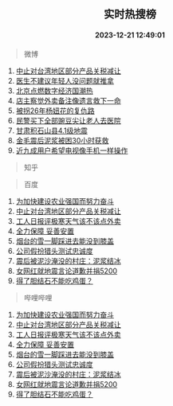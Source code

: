 <div align="center"><h2>实时热搜榜</h2><h4>2023-12-21 12:49:01</h4></div>

> 微博  

1. [中止对台湾地区部分产品关税减让](https://s.weibo.com/weibo?q=%23%E4%B8%AD%E6%AD%A2%E5%AF%B9%E5%8F%B0%E6%B9%BE%E5%9C%B0%E5%8C%BA%E9%83%A8%E5%88%86%E4%BA%A7%E5%93%81%E5%85%B3%E7%A8%8E%E5%87%8F%E8%AE%A9%23&t=31&band_rank=1&Refer=top)<br />
2. [医生不建议年轻人没问题就推拿](https://s.weibo.com/weibo?q=%23%E5%8C%BB%E7%94%9F%E4%B8%8D%E5%BB%BA%E8%AE%AE%E5%B9%B4%E8%BD%BB%E4%BA%BA%E6%B2%A1%E9%97%AE%E9%A2%98%E5%B0%B1%E6%8E%A8%E6%8B%BF%23&t=31&band_rank=2&Refer=top)<br />
3. [北京点燃数字经济国潮热](https://s.weibo.com/weibo?q=%23%E5%8C%97%E4%BA%AC%E7%82%B9%E7%87%83%E6%95%B0%E5%AD%97%E7%BB%8F%E6%B5%8E%E5%9B%BD%E6%BD%AE%E7%83%AD%23&t=31&band_rank=3&Refer=top)<br />
4. [店主察觉外卖备注像遗言救下一命](https://s.weibo.com/weibo?q=%23%E5%BA%97%E4%B8%BB%E5%AF%9F%E8%A7%89%E5%A4%96%E5%8D%96%E5%A4%87%E6%B3%A8%E5%83%8F%E9%81%97%E8%A8%80%E6%95%91%E4%B8%8B%E4%B8%80%E5%91%BD%23&t=31&band_rank=4&Refer=top)<br />
5. [被拐26年杨妞花的复仇路](https://s.weibo.com/weibo?q=%23%E8%A2%AB%E6%8B%9026%E5%B9%B4%E6%9D%A8%E5%A6%9E%E8%8A%B1%E7%9A%84%E5%A4%8D%E4%BB%87%E8%B7%AF%23&t=31&band_rank=5&Refer=top)<br />
6. [民警买下全部豌豆尖让老人去医院](https://s.weibo.com/weibo?q=%23%E6%B0%91%E8%AD%A6%E4%B9%B0%E4%B8%8B%E5%85%A8%E9%83%A8%E8%B1%8C%E8%B1%86%E5%B0%96%E8%AE%A9%E8%80%81%E4%BA%BA%E5%8E%BB%E5%8C%BB%E9%99%A2%23&t=31&band_rank=6&Refer=top)<br />
7. [甘肃积石山县4.1级地震](https://s.weibo.com/weibo?q=%23%E7%94%98%E8%82%83%E7%A7%AF%E7%9F%B3%E5%B1%B1%E5%8E%BF4.1%E7%BA%A7%E5%9C%B0%E9%9C%87%23&t=31&band_rank=7&Refer=top)<br />
8. [金毛震后泥浆被困30小时获救](https://s.weibo.com/weibo?q=%23%E9%87%91%E6%AF%9B%E9%9C%87%E5%90%8E%E6%B3%A5%E6%B5%86%E8%A2%AB%E5%9B%B030%E5%B0%8F%E6%97%B6%E8%8E%B7%E6%95%91%23&t=31&band_rank=8&Refer=top)<br />
9. [近九成用户希望电视像手机一样操作](https://s.weibo.com/weibo?q=%23%E8%BF%91%E4%B9%9D%E6%88%90%E7%94%A8%E6%88%B7%E5%B8%8C%E6%9C%9B%E7%94%B5%E8%A7%86%E5%83%8F%E6%89%8B%E6%9C%BA%E4%B8%80%E6%A0%B7%E6%93%8D%E4%BD%9C%23&t=31&band_rank=9&Refer=top)<br />

> 知乎  


> 百度  

1. [为加快建设农业强国而努力奋斗](https://www.baidu.com/s?wd=%E4%B8%BA%E5%8A%A0%E5%BF%AB%E5%BB%BA%E8%AE%BE%E5%86%9C%E4%B8%9A%E5%BC%BA%E5%9B%BD%E8%80%8C%E5%8A%AA%E5%8A%9B%E5%A5%8B%E6%96%97&sa=fyb_news&rsv_dl=fyb_news)<br />
2. [中止对台湾地区部分产品关税减让](https://www.baidu.com/s?wd=%E4%B8%AD%E6%AD%A2%E5%AF%B9%E5%8F%B0%E6%B9%BE%E5%9C%B0%E5%8C%BA%E9%83%A8%E5%88%86%E4%BA%A7%E5%93%81%E5%85%B3%E7%A8%8E%E5%87%8F%E8%AE%A9&sa=fyb_news&rsv_dl=fyb_news)<br />
3. [工人日报评极寒天气该不该点外卖](https://www.baidu.com/s?wd=%E5%B7%A5%E4%BA%BA%E6%97%A5%E6%8A%A5%E8%AF%84%E6%9E%81%E5%AF%92%E5%A4%A9%E6%B0%94%E8%AF%A5%E4%B8%8D%E8%AF%A5%E7%82%B9%E5%A4%96%E5%8D%96&sa=fyb_news&rsv_dl=fyb_news)<br />
4. [全力保障 妥善安置](https://www.baidu.com/s?wd=%E5%85%A8%E5%8A%9B%E4%BF%9D%E9%9A%9C+%E5%A6%A5%E5%96%84%E5%AE%89%E7%BD%AE&sa=fyb_news&rsv_dl=fyb_news)<br />
5. [烟台的雪一脚踩进去能没到膝盖](https://www.baidu.com/s?wd=%E7%83%9F%E5%8F%B0%E7%9A%84%E9%9B%AA%E4%B8%80%E8%84%9A%E8%B8%A9%E8%BF%9B%E5%8E%BB%E8%83%BD%E6%B2%A1%E5%88%B0%E8%86%9D%E7%9B%96&sa=fyb_news&rsv_dl=fyb_news)<br />
6. [公司假扮猎头测试忠诚度](https://www.baidu.com/s?wd=%E5%85%AC%E5%8F%B8%E5%81%87%E6%89%AE%E7%8C%8E%E5%A4%B4%E6%B5%8B%E8%AF%95%E5%BF%A0%E8%AF%9A%E5%BA%A6&sa=fyb_news&rsv_dl=fyb_news)<br />
7. [震后被泥沙淹没的村庄：泥浆结冰](https://www.baidu.com/s?wd=%E9%9C%87%E5%90%8E%E8%A2%AB%E6%B3%A5%E6%B2%99%E6%B7%B9%E6%B2%A1%E7%9A%84%E6%9D%91%E5%BA%84%EF%BC%9A%E6%B3%A5%E6%B5%86%E7%BB%93%E5%86%B0&sa=fyb_news&rsv_dl=fyb_news)<br />
8. [女网红就地震言论道歉并捐5200](https://www.baidu.com/s?wd=%E5%A5%B3%E7%BD%91%E7%BA%A2%E5%B0%B1%E5%9C%B0%E9%9C%87%E8%A8%80%E8%AE%BA%E9%81%93%E6%AD%89%E5%B9%B6%E6%8D%905200&sa=fyb_news&rsv_dl=fyb_news)<br />
9. [得了胆结石不能吃鸡蛋？](https://www.baidu.com/s?wd=%E5%BE%97%E4%BA%86%E8%83%86%E7%BB%93%E7%9F%B3%E4%B8%8D%E8%83%BD%E5%90%83%E9%B8%A1%E8%9B%8B%EF%BC%9F&sa=fyb_news&rsv_dl=fyb_news)<br />

> 哔哩哔哩  

1. [为加快建设农业强国而努力奋斗](https://www.baidu.com/s?wd=%E4%B8%BA%E5%8A%A0%E5%BF%AB%E5%BB%BA%E8%AE%BE%E5%86%9C%E4%B8%9A%E5%BC%BA%E5%9B%BD%E8%80%8C%E5%8A%AA%E5%8A%9B%E5%A5%8B%E6%96%97&sa=fyb_news&rsv_dl=fyb_news)<br />
2. [中止对台湾地区部分产品关税减让](https://www.baidu.com/s?wd=%E4%B8%AD%E6%AD%A2%E5%AF%B9%E5%8F%B0%E6%B9%BE%E5%9C%B0%E5%8C%BA%E9%83%A8%E5%88%86%E4%BA%A7%E5%93%81%E5%85%B3%E7%A8%8E%E5%87%8F%E8%AE%A9&sa=fyb_news&rsv_dl=fyb_news)<br />
3. [工人日报评极寒天气该不该点外卖](https://www.baidu.com/s?wd=%E5%B7%A5%E4%BA%BA%E6%97%A5%E6%8A%A5%E8%AF%84%E6%9E%81%E5%AF%92%E5%A4%A9%E6%B0%94%E8%AF%A5%E4%B8%8D%E8%AF%A5%E7%82%B9%E5%A4%96%E5%8D%96&sa=fyb_news&rsv_dl=fyb_news)<br />
4. [全力保障 妥善安置](https://www.baidu.com/s?wd=%E5%85%A8%E5%8A%9B%E4%BF%9D%E9%9A%9C+%E5%A6%A5%E5%96%84%E5%AE%89%E7%BD%AE&sa=fyb_news&rsv_dl=fyb_news)<br />
5. [烟台的雪一脚踩进去能没到膝盖](https://www.baidu.com/s?wd=%E7%83%9F%E5%8F%B0%E7%9A%84%E9%9B%AA%E4%B8%80%E8%84%9A%E8%B8%A9%E8%BF%9B%E5%8E%BB%E8%83%BD%E6%B2%A1%E5%88%B0%E8%86%9D%E7%9B%96&sa=fyb_news&rsv_dl=fyb_news)<br />
6. [公司假扮猎头测试忠诚度](https://www.baidu.com/s?wd=%E5%85%AC%E5%8F%B8%E5%81%87%E6%89%AE%E7%8C%8E%E5%A4%B4%E6%B5%8B%E8%AF%95%E5%BF%A0%E8%AF%9A%E5%BA%A6&sa=fyb_news&rsv_dl=fyb_news)<br />
7. [震后被泥沙淹没的村庄：泥浆结冰](https://www.baidu.com/s?wd=%E9%9C%87%E5%90%8E%E8%A2%AB%E6%B3%A5%E6%B2%99%E6%B7%B9%E6%B2%A1%E7%9A%84%E6%9D%91%E5%BA%84%EF%BC%9A%E6%B3%A5%E6%B5%86%E7%BB%93%E5%86%B0&sa=fyb_news&rsv_dl=fyb_news)<br />
8. [女网红就地震言论道歉并捐5200](https://www.baidu.com/s?wd=%E5%A5%B3%E7%BD%91%E7%BA%A2%E5%B0%B1%E5%9C%B0%E9%9C%87%E8%A8%80%E8%AE%BA%E9%81%93%E6%AD%89%E5%B9%B6%E6%8D%905200&sa=fyb_news&rsv_dl=fyb_news)<br />
9. [得了胆结石不能吃鸡蛋？](https://www.baidu.com/s?wd=%E5%BE%97%E4%BA%86%E8%83%86%E7%BB%93%E7%9F%B3%E4%B8%8D%E8%83%BD%E5%90%83%E9%B8%A1%E8%9B%8B%EF%BC%9F&sa=fyb_news&rsv_dl=fyb_news)<br />
